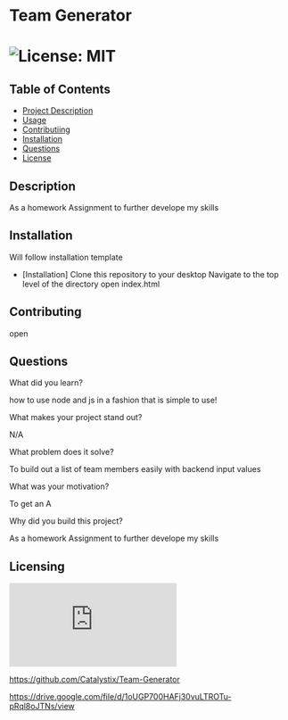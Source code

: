 
  
  # Team Generator

  # ![License: MIT](https://img.shields.io/badge/License-MIT-yellow.svg)

  ## Table of Contents
  - [Project Description](#Description)
  - [Usage](#Usage)
  - [Contributiing](#Contributing)
  - [Installation](#Installation)
  - [Questions](#Questions)
  - [License](#license)

  ## Description
  As a homework Assignment to further develope my skills

  ## Installation
  Will follow installation template
  - [Installation]
  Clone this repository to your desktop
  Navigate to the top level of the directory
  open index.html

  ## Contributing
  open

  ## Questions
  What did you learn?

  how to use node and js in a fashion that is simple to use!

  What makes your project stand out?

  N/A

  What problem does it solve?

  To build out a list of team members easily with backend input values

  What was your motivation?

  To get an A

  Why did you build this project?
  
  As a homework Assignment to further develope my skills
 
  
  ## Licensing
   ![License: MIT](https://https://www.mit.edu/~amini/LICENSE.md) 

   https://github.com/Catalystix/Team-Generator

   https://drive.google.com/file/d/1oUGP700HAFj30vuLTROTu-pRql8oJTNs/view